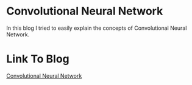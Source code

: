 # Convolutional Neural Network
In this blog I tried to easily explain the concepts of Convolutional Neural Network.

# Link To Blog
<a href="https://htmlpreview.github.io/?https://raw.githubusercontent.com/aryanjain28/Blog-Convolution-Neural-Network-CNN-/master/blog3.html">Convolutional Neural Network</a>
